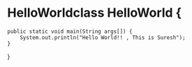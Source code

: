 # HelloWorldclass HelloWorld {
    public static void main(String args[]) {
        System.out.println("Hello World!! , This is Suresh");
    }
}
